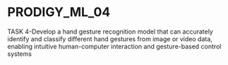 # PRODIGY_ML_04
TASK 4-Develop a hand gesture recognition model that can accurately identify and classify different hand gestures from image or video data, enabling intuitive human-computer interaction and gesture-based control systems
